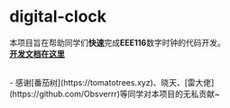 # digital-clock

本项目旨在帮助同学们**快速**完成**EEE116**数字时钟的代码开发。<br/>
[**开发文档在这里**](https://digitalclock.eee.dog)

<br/>
 - 感谢[番茄树](https://tomatotrees.xyz)、晓天、[雷大佬](https://github.com/Obsverrr)等同学对本项目的无私贡献~
